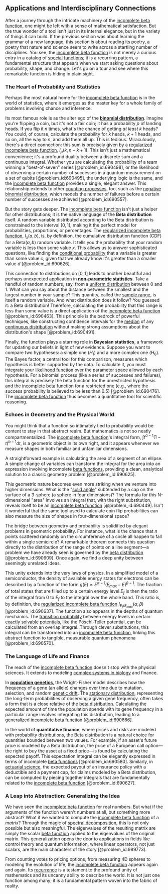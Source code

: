 ## Applications and Interdisciplinary Connections

After a journey through the intricate machinery of the [incomplete beta function](@article_id:203553), one might be left with a sense of mathematical satisfaction. But the true wonder of a tool isn't just in its internal elegance, but in the variety of things it can build. If the previous section was about learning the grammar of a new language, this section is about reading its poetry, a poetry that nature and science seem to write across a startling number of disciplines. You see, the [incomplete beta function](@article_id:203553) is not merely a curious entry in a catalog of [special functions](@article_id:142740); it is a recurring pattern, a fundamental structure that appears when we start asking questions about probability, shape, and change. Let's go on a tour and see where this remarkable function is hiding in plain sight.

### The Heart of Probability and Statistics

Perhaps the most natural home for the [incomplete beta function](@article_id:203553) is in the world of statistics, where it emerges as the master key for a whole family of problems involving chance and inference.

Its most famous role is as the alter ego of the **[binomial distribution](@article_id:140687)**. Imagine you're flipping a coin, but it's not a fair coin; it has a probability $p$ of landing heads. If you flip it $n$ times, what's the chance of getting *at least* $k$ heads? You could, of course, calculate the probability for $k$ heads, $k+1$ heads, and so on, all the way to $n$, and add them all up. This is tedious. Miraculously, there's a direct connection: this sum is precisely given by a [regularized incomplete beta function](@article_id:180963), $I_p(k, n-k+1)$. This isn't just a mathematical convenience; it's a profound duality between a discrete sum and a continuous integral. Whether you are calculating the probability of a team winning a "best-of-seven" series [@problem_id:690498], or the likelihood of observing a certain number of successes in a quantum measurement on a set of qubits [@problem_id:690495], the underlying logic is the same, and the [incomplete beta function](@article_id:203553) provides a single, elegant answer. This relationship extends to other [counting processes](@article_id:260170), too, such as the [negative binomial distribution](@article_id:261657), which models the number of failures before a certain number of successes are achieved [@problem_id:690557].

But the story gets deeper. The [incomplete beta function](@article_id:203553) isn't just a helper for other distributions; it is the native language of the **Beta distribution** itself. A random variable distributed according to the Beta distribution is constrained to the interval $[0, 1]$, making it the perfect model for probabilities, proportions, or percentages. The [regularized incomplete beta function](@article_id:180963), $I_x(a,b)$, is, by definition, the cumulative distribution function (CDF) for a Beta($a,b$) random variable. It tells you the probability that your random variable is less than some value $x$. This allows us to answer sophisticated questions, like finding the [conditional probability](@article_id:150519) that a variable is greater than some value $c$, given that we already know it's greater than a smaller value $d$ [@problem_id:690626].

This connection to distributions on $[0,1]$ leads to another beautiful and perhaps unexpected application in **[non-parametric statistics](@article_id:174349)**. Take a handful of random numbers, say, from a [uniform distribution](@article_id:261240) between 0 and 1. What can you say about the distance between the smallest and the largest number in your sample? This quantity, called the [sample range](@article_id:269908), is itself a random variable. And what distribution does it follow? You guessed it: a Beta distribution! Therefore, calculating the probability that this range is less than some value is a direct application of the [incomplete beta function](@article_id:203553) [@problem_id:690463]. This principle is the bedrock of powerful techniques, like constructing confidence intervals for the [median](@article_id:264383) of any [continuous distribution](@article_id:261204) without making strong assumptions about the distribution's shape [@problem_id:690491].

Finally, the function plays a starring role in **Bayesian statistics**, a framework for updating our beliefs in light of new evidence. Suppose you want to compare two hypotheses: a simple one ($H_1$) and a more complex one ($H_0$). The Bayes factor, a central tool for this comparison, measures which hypothesis is better supported by the data. To calculate it, you must integrate your [likelihood function](@article_id:141433) over the parameter space allowed by each hypothesis. For a binomial process (like a series of successes and failures), this integral is precisely the beta function for the unrestricted hypothesis and the [incomplete beta function](@article_id:203553) for a restricted one (e.g., where the success probability is believed to be less than $0.5$) [@problem_id:690476]. The [incomplete beta function](@article_id:203553) thus becomes a quantitative tool for scientific reasoning.

### Echoes in Geometry and the Physical World

You might think that a function so intimately tied to probability would be content to stay in that abstract realm. But mathematics is not so neatly compartmentalized. The [incomplete beta function](@article_id:203553)'s integral form, $\int t^{a-1}(1-t)^{b-1} dt$, is a geometric object in its own right, and it appears whenever we measure shapes in both familiar and unfamiliar dimensions.

A straightforward example is calculating the area of a segment of an ellipse. A simple change of variables can transform the integral for the area into an expression involving incomplete [beta functions](@article_id:202210), providing a clean, analytical solution to a classic geometry problem [@problem_id:690625].

This geometric nature becomes even more striking when we venture into higher dimensions. What is the "[solid angle](@article_id:154262)" subtended by a cap on the surface of a 3-sphere (a sphere in four dimensions)? The formula for this N-dimensional "area" involves an integral that, with the right substitution, reveals itself to be an [incomplete beta function](@article_id:203553) [@problem_id:690449]. Isn't it wonderful that the same tool used to calculate coin flip probabilities can also measure the size of shapes in four-dimensional space?

The bridge between geometry and probability is solidified by elegant problems in geometric probability. For instance, what is the chance that $n$ points scattered randomly on the circumference of a circle all happen to fall within a single semicircle? A remarkable theorem connects this question directly to the distribution of the range of points on a line segment—a problem we have already seen is governed by the [beta distribution](@article_id:137218) [@problem_id:690609]. Once again, we find a deep unity between seemingly unrelated ideas.

This unity extends into the very laws of physics. In a simplified model of a semiconductor, the density of available energy states for electrons can be described by a function of the form $g(E) \propto E^{\alpha-1}(E_{max}-E)^{\beta-1}$. The fraction of total states that are filled up to a certain energy level $E_f$ is then the ratio of the integral from $0$ to $E_f$ to the integral over the whole band. This ratio is, by definition, the [regularized incomplete beta function](@article_id:180963) $I_{E_f/E_{max}}(\alpha, \beta)$ [@problem_id:690637]. The function also appears in the depths of quantum mechanics. The [transition probability](@article_id:271186) between energy levels in certain [exactly solvable potentials](@article_id:204053), like the Pöschl-Teller potential, can be calculated from an overlap integral. Through clever substitutions, this integral can be transformed into an [incomplete beta function](@article_id:203553), linking this abstract function to tangible, measurable quantum phenomena [@problem_id:690570].

### The Language of Life and Finance

The reach of the [incomplete beta function](@article_id:203553) doesn't stop with the physical sciences. It extends to modeling [complex systems in biology](@article_id:263439) and finance.

In **[population genetics](@article_id:145850)**, the Wright-Fisher model describes how the frequency of a gene (an allele) changes over time due to mutation, selection, and random [genetic drift](@article_id:145100). The [stationary distribution](@article_id:142048), representing the long-term probabilities of observing a given gene frequency, often takes a form that is a close relative of the [beta distribution](@article_id:137218). Calculating the expected amount of time the population spends with its gene frequency in a particular range involves integrating this distribution, leading to a generalized [incomplete beta function](@article_id:203553) [@problem_id:690666].

In the world of **quantitative finance**, where prices and risks are modeled with probability distributions, the Beta distribution is a natural choice for quantities bounded between two values. For example, if an asset's future price is modeled by a Beta distribution, the price of a European call option—the right to buy the asset at a fixed price—is found by calculating the expected payoff. This expectation integral can be elegantly expressed in terms of incomplete [beta functions](@article_id:202210) [@problem_id:690580]. Similarly, in [actuarial science](@article_id:274534), the expected payout of an insurance policy with a deductible and a payment cap, for claims modeled by a Beta distribution, can be computed by piecing together integrals that are fundamentally related to the [incomplete beta function](@article_id:203553) [@problem_id:690627].

### A Leap into Abstraction: Generalizing the Idea

We have seen the [incomplete beta function](@article_id:203553) for real numbers. But what if the arguments of the function weren't numbers at all, but something more abstract? What if we wanted to compute the [incomplete beta function](@article_id:203553) of a *matrix*? Through the magic of [spectral decomposition](@article_id:148315), this is not only possible but also meaningful. The eigenvalues of the resulting matrix are simply the scalar [beta function](@article_id:143265) applied to the eigenvalues of the original matrix. This generalization opens the door to applications in fields like control theory and quantum information, where linear operators, not just scalars, are the main characters of the story [@problem_id:989773].

From counting votes to pricing options, from measuring 4D spheres to modeling the evolution of life, the [incomplete beta function](@article_id:203553) appears again and again. Its [recurrence](@article_id:260818) is a testament to the profound unity of mathematics and its uncanny ability to describe the world. It is not just one function among many; it is a fundamental pattern woven into the fabric of reality.